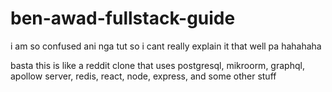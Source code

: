 # ben-awad-fullstack-guide

i am so confused ani nga tut so i cant really explain it that well pa hahahaha

basta this is like a reddit clone that uses postgresql, mikroorm, graphql, apollow server, redis, react, node, express, and some other stuff
